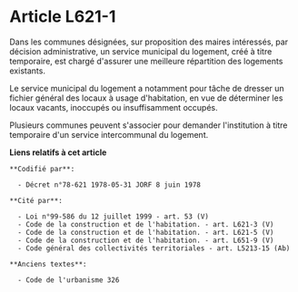 # Article L621-1

Dans les communes désignées, sur proposition des maires intéressés, par décision administrative, un service municipal du
logement, créé à titre temporaire, est chargé d'assurer une meilleure répartition des logements existants.

Le service municipal du logement a notamment pour tâche de dresser un fichier général des locaux à usage d'habitation, en vue
de déterminer les locaux vacants, inoccupés ou insuffisamment occupés.

Plusieurs communes peuvent s'associer pour demander l'institution à titre temporaire d'un service intercommunal du logement.

**Liens relatifs à cet article**

	**Codifié par**:

	  - Décret n°78-621 1978-05-31 JORF 8 juin 1978

	**Cité par**:

	  - Loi n°99-586 du 12 juillet 1999 - art. 53 (V)
	  - Code de la construction et de l'habitation. - art. L621-3 (V)
	  - Code de la construction et de l'habitation. - art. L621-5 (V)
	  - Code de la construction et de l'habitation. - art. L651-9 (V)
	  - Code général des collectivités territoriales - art. L5213-15 (Ab)

	**Anciens textes**:

	  - Code de l'urbanisme 326
